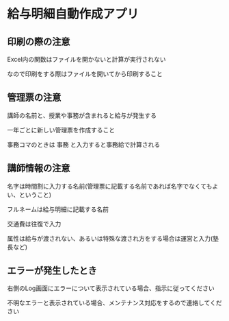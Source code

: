 # 給与明細自動作成アプリ

## 印刷の際の注意
Excel内の関数はファイルを開かないと計算が実行されない

なので印刷をする際はファイルを開いてから印刷すること

## 管理票の注意
講師の名前と、授業や事務が含まれると給与が発生する

一年ごとに新しい管理票を作成すること

事務コマのときは 事務 と入力すると事務給で計算される

## 講師情報の注意
名字は時間割に入力する名前(管理票に記載する名前であれば名字でなくてもよい、ということ)

フルネームは給与明細に記載する名前

交通費は往復で入力

属性は給与が渡されない、あるいは特殊な渡され方をする場合は運営と入力(塾長など)

## エラーが発生したとき
右側のLog画面にエラーについて表示されている場合、指示に従ってください

不明なエラーと表示されている場合、メンテナンス対応をするので連絡してください